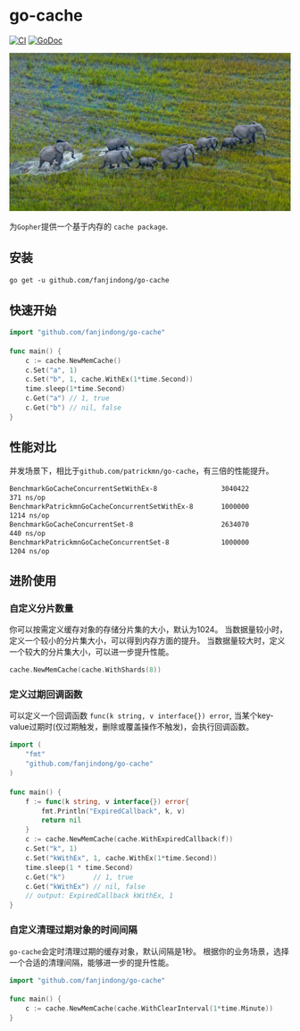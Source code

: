 # go-cache

[![CI](https://github.com/fanjindong/go-cache/actions/workflows/main.yml/badge.svg?branch=master)](https://github.com/fanjindong/go-cache/actions/workflows/main.yml)
[![GoDoc](https://godoc.org/github.com/fanjindong/go-cache?status.svg)](https://pkg.go.dev/github.com/fanjindong/go-cache)

![image](./images/OkavangoHerd_ZH-CN1931628892_1920x1080.jpg)

为`Gopher`提供一个基于内存的 `cache package`.

## 安装

`go get -u github.com/fanjindong/go-cache`

## 快速开始

```go
import "github.com/fanjindong/go-cache"

func main() {
    c := cache.NewMemCache()
    c.Set("a", 1)
    c.Set("b", 1, cache.WithEx(1*time.Second))
    time.sleep(1*time.Second)
    c.Get("a") // 1, true
    c.Get("b") // nil, false
}
```

## 性能对比

并发场景下，相比于`github.com/patrickmn/go-cache`，有三倍的性能提升。

```text
BenchmarkGoCacheConcurrentSetWithEx-8            	 3040422	       371 ns/op
BenchmarkPatrickmnGoCacheConcurrentSetWithEx-8   	 1000000	      1214 ns/op
BenchmarkGoCacheConcurrentSet-8                  	 2634070	       440 ns/op
BenchmarkPatrickmnGoCacheConcurrentSet-8         	 1000000	      1204 ns/op
```

## 进阶使用

### 自定义分片数量

你可以按需定义缓存对象的存储分片集的大小，默认为1024。 当数据量较小时，定义一个较小的分片集大小，可以得到内存方面的提升。 当数据量较大时，定义一个较大的分片集大小，可以进一步提升性能。

```go
cache.NewMemCache(cache.WithShards(8))
```

### 定义过期回调函数

可以定义一个回调函数 `func(k string, v interface{}) error`, 当某个key-value过期时(仅过期触发，删除或覆盖操作不触发)，会执行回调函数。

```go
import (
	"fmt"
	"github.com/fanjindong/go-cache"
)

func main() {
    f := func(k string, v interface{}) error{
        fmt.Println("ExpiredCallback", k, v)
        return nil
    }
    c := cache.NewMemCache(cache.WithExpiredCallback(f))
    c.Set("k", 1)
    c.Set("kWithEx", 1, cache.WithEx(1*time.Second))
    time.sleep(1 * time.Second)
    c.Get("k")       // 1, true
    c.Get("kWithEx") // nil, false
    // output: ExpiredCallback kWithEx, 1
}
```

### 自定义清理过期对象的时间间隔

`go-cache`会定时清理过期的缓存对象，默认间隔是1秒。
根据你的业务场景，选择一个合适的清理间隔，能够进一步的提升性能。

```go
import "github.com/fanjindong/go-cache"

func main() {
    c := cache.NewMemCache(cache.WithClearInterval(1*time.Minute))
}
```
